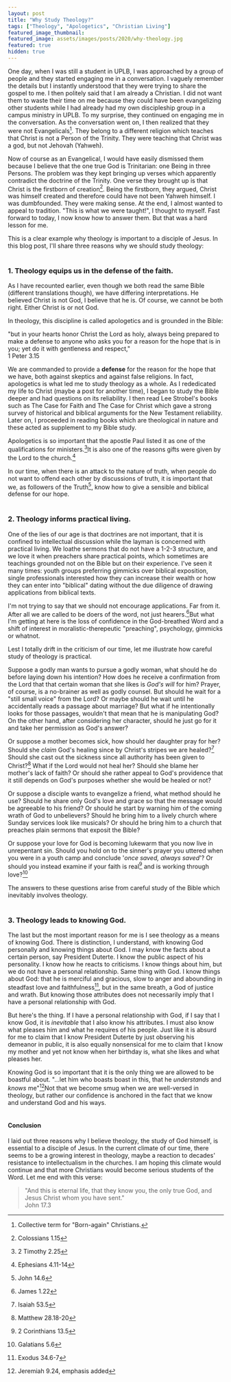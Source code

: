 ```yaml
---
layout: post
title: "Why Study Theology?"
tags: ["Theology", "Apologetics", "Christian Living"]
featured_image_thumbnail:
featured_image: assets/images/posts/2020/why-theology.jpg
featured: true
hidden: true
---
```




One day, when I was still a student in UPLB, I was approached by a group of people and they started engaging me in a conversation. I vaguely remember the details but I instantly understood that they were trying to share the gospel to me. I then politely said that I am already a Christian. I did not want them to waste their time on me because they could have been evangelizing other students while I had already had my own discipleship group in a campus ministry in UPLB. To my surprise, they continued on engaging me in the conversation.  As the conversation went on, I then realized that they were not Evangelicals[^1]. They belong to a different religion which teaches that Christ is not a Person of the Trinity. They were teaching that Christ was a god, but not Jehovah (Yahweh).

Now of course as an Evangelical, I would have easily dismissed them because I believe that the one true God is Trinitarian: one Being in three Persons. The problem was they kept bringing up verses which apparently contradict the doctrine of the Trinity. One verse they brought up is that Christ is the firstborn of creation[^2]. Being the firstborn, they argued, Christ was himself created and therefore could have not been Yahweh himself. I was dumbfounded. They were making sense. At the end, I almost wanted to appeal to tradition. "This is what we were taught!", I thought to myself. Fast forward to today, I now know how to answer them. But that was a hard lesson for me. 

This is a clear example why theology is important to a disciple of Jesus. In this blog post, I'll share three reasons why we should study theology:<br><br>

### 1. Theology equips us in the defense of the faith.

As I have recounted earlier, even though we both read the same Bible (different translations though), we have differing interpretations. He believed Christ is not God, I believe that he is. Of course, we cannot be both right. Either Christ is or not God.

In theology, this discipline is called apologetics and is grounded in the Bible: 

"but in your hearts honor Christ the Lord as holy, always being prepared to make a defense to anyone who asks you for a reason for the hope that is in you; yet do it with gentleness and respect,"<br>1 Peter 3.15

We are commanded to provide a **defense** for the reason for the hope that we have, both against skeptics and against false religions. In fact, apologetics is what led me to study theology as a whole. As I rededicated my life to Christ (maybe a post for another time), I began to study the Bible deeper and had questions on its reliability. I then read Lee Strobel's books such as The Case for Faith and The Case for Christ which gave a strong survey of historical and biblical arguments for the New Testament reliability. Later on, I proceeded in reading books which are theological in nature and these acted as supplement to my Bible study.

Apologetics is so important that the apostle Paul listed it as one of the qualifications for ministers.[^3]It is also one of the reasons gifts were given by the Lord to the church.[^4]

In our time, when there is an attack to the nature of truth, when people do not want to offend each other by discussions of truth, it is important that we, as followers of the Truth[^5], know how to give a sensible and biblical defense for our hope.<br><br>

### 2. Theology informs practical living.

One of the lies of our age is that doctrines are not important, that it is confined to intellectual discussion while the layman is concerned with practical living. We loathe sermons that do not have a 1-2-3 structure, and we love it when preachers share practical points, which sometimes are teachings grounded not on the Bible but on their experience. I've seen it many times: youth groups preferring gimmicks over biblical exposition, single professionals interested how they can increase their wealth or how they can enter into "biblical" dating without the due diligence of drawing applications from biblical texts.

I'm not trying to say that we should not encourage applications. Far from it. After all we are called to be doers of the word, not just hearers.[^6]But what I'm getting at here is the loss of confidence in the God-breathed Word and a shift of interest in moralistic-therepeutic "preaching", psychology, gimmicks or whatnot.

Lest I totally drift in the criticism of our time, let me illustrate how careful study of theology is practical.

Suppose a godly man wants to pursue a godly woman, what should he do before laying down his intention? How does he receive a confirmation from the Lord that that certain woman that she likes is *God's will* for him? Prayer, of course, is a no-brainer as well as godly counsel. But should he wait for a "still small voice" from the Lord? Or maybe should he wait until he accidentally reads a passage about marriage? But what if he intentionally looks for those passages, wouldn't that mean that he is manipulating God? On the other hand, after considering her character, should he just go for it and take her permission as God's answer?

Or suppose a mother becomes sick, how should her daughter pray for her? Should she *claim* God's healing since by Christ's stripes we are healed?[^7] Should she cast out the sickness since all authority has been given to Christ?[^8] What if the Lord would not heal her? Should she blame her mother's lack of faith? Or should she rather appeal to God's providence that it still depends on God's purposes whether she would be healed or not?

Or suppose a disciple wants to evangelize a friend, what method should he use? Should he share only God's love and grace so that the message would be agreeable to his friend? Or should he start by warning him of the coming wrath of God to unbelievers? Should he bring him to a lively church where Sunday services look like musicals? Or should he bring him to a church that preaches plain sermons that exposit the Bible? 

Or suppose your love for God is becoming lukewarm that you now live in unrepentant sin. Should you hold on to the sinner's prayer you uttered when you were in a youth camp and conclude '*once saved, always saved*'? Or should you instead examine if your faith is real[^9] and is working through love?[^10]

The answers to these questions arise from careful study of the Bible which inevitably involves theology.<br><br>

### 3. Theology leads to knowing God.

The last but the most important reason for me is I see theology as a means of knowing God. There is distinction, I understand, with knowing God personally and knowing things about God. I may know the facts about a certain person, say President Duterte. I know the public aspect of his personality. I know how he reacts to criticisms. I know things about him, but we do not have a personal relationship. Same thing with God. I know things about God: that he is merciful and gracious, slow to anger and abounding in steadfast love and faithfulness[^11], but in the same breath, a God of justice and wrath. But knowing those attributes does not necessarily imply that I have a personal relationship with God.

But here's the thing. If I have a personal relationship with God, if I say that I know God, it is *inevitable* that I also know his attributes. I must also know what pleases him and what he requires of his people. Just like it is absurd for me to claim that I know President Duterte by just observing his demeanor in public, it is also equally nonsensical for me to claim that I know my mother and yet not know when her birthday is, what she likes and  what pleases her.

Knowing God is so important that it is the only thing we are allowed to be boastful about.  "...let him who boasts boast in this, that he *understands* and *knows* me"[^12]Not that we become smug when we are well-versed in theology, but rather our confidence is anchored in the fact that we know and understand God and his ways.<br><br>

#### Conclusion

I laid out three reasons why I believe theology, the study of God himself, is essential to a disciple of Jesus. In the current climate of our time, there seems to be a growing interest in theology, maybe a reaction to decades' resistance to intellectualism in the churches. I am hoping this climate would continue and that more Christians would become serious students of the Word. Let me end with this verse:

> "And this is eternal life, that they know you, the only true God, and Jesus Christ whom you have sent."<br>John 17.3

[^1]: Collective term for "Born-again" Christians.
[^2]: Colossians 1.15
[^3]: 2 Timothy 2.25
[^4]: Ephesians 4.11-14
[^5]: John 14.6
[^6]: James 1.22
[^7]: Isaiah 53.5
[^8]: Matthew 28.18-20
[^9]: 2 Corinthians 13.5
[^10]: Galatians 5.6
[^11]: Exodus 34.6-7
[^12]: Jeremiah 9.24, emphasis added
